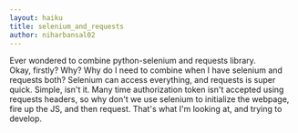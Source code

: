 ```yaml
---
layout: haiku
title: selenium_and_requests
author: niharbansal02
---
```


Ever wondered to combine python-selenium and requests library. <br/>
Okay, firstly? Why? Why do I need to combine when I have selenium and requests both?
Selenium can access everything, and requests is super quick. Simple, isn't it.
Many time authorization token isn't accepted using requests headers, so why don't we use selenium to initialize the webpage, fire up the JS, and then request.
That's what I'm looking at, and trying to develop.
